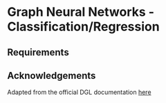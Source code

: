 # Graph Neural Networks - Classification/Regression

## Requirements

## Acknowledgements
Adapted from the official DGL documentation [here](ttps://docs.dgl.ai/tutorials/blitz/index.html)
